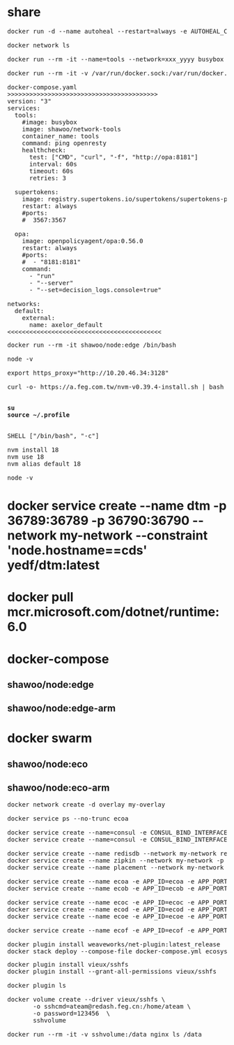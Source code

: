 # share 
<pre>
docker run -d --name autoheal --restart=always -e AUTOHEAL_CONTAINER_LABEL=all -v /var/run/docker.sock:/var/run/docker.sock willfarrell/autoheal
       
docker network ls
       
docker run --rm -it --name=tools --network=xxx_yyyy busybox /bin/sh

docker run --rm -it -v /var/run/docker.sock:/var/run/docker.sock --user root --network=xxx_yyyy docker /bin/sh       

docker-compose.yaml
>>>>>>>>>>>>>>>>>>>>>>>>>>>>>>>>>>>>>>>>>
version: "3"
services:
  tools:
    #image: busybox
    image: shawoo/network-tools
    container_name: tools
    command: ping openresty
    healthcheck:
      test: ["CMD", "curl", "-f", "http://opa:8181"]
      interval: 60s
      timeout: 60s
      retries: 3

  supertokens:
    image: registry.supertokens.io/supertokens/supertokens-postgresql
    restart: always
    #ports:
    #  3567:3567
       
  opa:
    image: openpolicyagent/opa:0.56.0
    restart: always
    #ports:
    #  - "8181:8181"
    command:
      - "run"
      - "--server"
      - "--set=decision_logs.console=true"

networks:
  default:
    external:
      name: axelor_default
<<<<<<<<<<<<<<<<<<<<<<<<<<<<<<<<<<<<<<<<<<
</pre>
<pre>
docker run --rm -it shawoo/node:edge /bin/bash

node -v

export https_proxy="http://10.20.46.34:3128"

curl -o- https://a.feg.com.tw/nvm-v0.39.4-install.sh | bash

<strong>
su
source ~/.profile
</strong>
       
SHELL ["/bin/bash", "-c"]
       
nvm install 18
nvm use 18
nvm alias default 18
       
node -v
</pre>

# docker service create --name dtm -p 36789:36789 -p 36790:36790 --network my-network --constraint 'node.hostname==cds' yedf/dtm:latest

# docker pull mcr.microsoft.com/dotnet/runtime:6.0

# docker-compose
## shawoo/node:edge
## shawoo/node:edge-arm
# docker swarm
## shawoo/node:eco    
## shawoo/node:eco-arm

<pre>
docker network create -d overlay my-overlay

docker service ps --no-trunc ecoa

docker service create --name=consul -e CONSUL_BIND_INTERFACE=eth1 --network my-networ -p 8500:8500 --constraint 'node.hostname==cds' consul
docker service create --name=consul -e CONSUL_BIND_INTERFACE=eth0 --network my-network -p 8500:8500 consul

docker service create --name redisdb --network my-network redis
docker service create --name zipkin --network my-network -p 9411:9411 openzipkin/zipkin
docker service create --name placement --network my-network -p 50005:50005 daprio/dapr ./placement -port 50005

docker service create --name ecoa -e APP_ID=ecoa -e APP_PORT=3303 -p 3601:3500 --network my-network --constraint 'node.hostname==cds' shawoo/node:eco
docker service create --name ecob -e APP_ID=ecob -e APP_PORT=3303 -p 3602:3500 --network my-network --constraint 'node.hostname==cds' shawoo/node:eco

docker service create --name ecoc -e APP_ID=ecoc -e APP_PORT=3303 -p 3603:3500 --network my-network --constraint 'node.hostname==black-pearl' shawoo/node:eco-arm
docker service create --name ecod -e APP_ID=ecod -e APP_PORT=3303 -p 3604:3500 --network my-network --constraint 'node.hostname!=black-pearl' shawoo/node:eco
docker service create --name ecoe -e APP_ID=ecoe -e APP_PORT=8080 -p 3605:3500 --network my-network --constraint 'node.hostname==black-pearl' shawoo/java8:eco-arm

docker service create --name ecof -e APP_ID=ecof -e APP_PORT=5000 -p 3606:3500 --network my-network --constraint 'node.hostname==cds' shawoo/dotnet6:eco

docker plugin install weaveworks/net-plugin:latest_release
docker stack deploy --compose-file docker-compose.yml ecosys
</pre>

<pre>
docker plugin install vieux/sshfs
docker plugin install --grant-all-permissions vieux/sshfs

docker plugin ls

docker volume create --driver vieux/sshfs \
       -o sshcmd=ateam@redash.feg.cn:/home/ateam \
       -o password=123456  \
       sshvolume

docker run --rm -it -v sshvolume:/data nginx ls /data
</pre>
